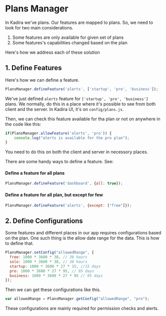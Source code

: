 # Plans Manager

In Kadira we've plans. Our features are mapped to plans. So, we need to look for two main considerations.

1. Some features are only available for given set of plans
2. Some features's capabilities changed based on the plan

Here's how we address each of these solution

## 1. Define Features

Here's how we can define a feature.

~~~js
PlansManager.defineFeature('alerts', ['startup', 'pro', 'business']);
~~~

We've just defined `alerts` feature for `['startup', 'pro', 'business']` plans.
We normally, do this in a place where it's possible to see from both client and the server. In Kadira UI, it's on `config/plans.js`.

Then, we can check this feature available for tha plan or not on anywhere in the code like this:

~~~js
if(PlansManager.allowFeature('alerts', 'pro')) {
    console.log("alerts is available for the pro plan");
}
~~~

You need to do this on both the client and server in necessory places.

There are some handy ways to define a feature. See:

#### Define a feature for all plans
~~~js
PlansManager.defineFeature('dashboard', {all: true});
~~~

#### Define a feature for all plan, but except for few
~~~js
PlansManager.defineFeature('alerts', {except: ["free"]});
~~~

## 2. Define Configurations

Some features and different places in our app requires configurations based on the plan. One such thing is the allow date range for the data. This is how to define that.

~~~js
PlansManager.setConfig("allowedRange", {
  free: 1000 * 3600 * 38, // 38 hours
  solo: 1000 * 3600 * 38, // 38 hours
  startup: 1000 * 3600 * 27 * 15, //15 days
  pro: 1000 * 3600 * 27 * 95, // 95 days
  business: 1000 * 3600 * 27 * 95 // 95 days
});
~~~

Then we can get these configurations like this.

~~~js
var allowedRange = PlansManager.getConfig("allowedRange", "pro");
~~~

These configurations are mainly required for permission checks and alerts.